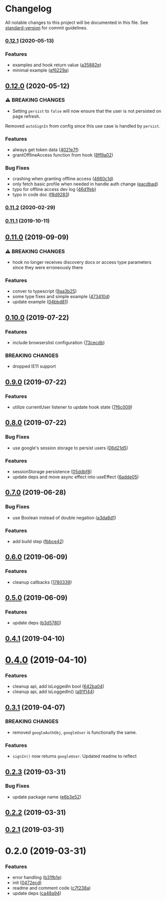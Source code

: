 # Changelog

All notable changes to this project will be documented in this file. See [standard-version](https://github.com/conventional-changelog/standard-version) for commit guidelines.

### [0.12.1](https://github.com/asyarb/react-use-googlelogin/compare/v0.12.0...v0.12.1) (2020-05-13)


### Features

* examples and hook return value ([a35882e](https://github.com/asyarb/react-use-googlelogin/commit/a35882e7cae5134b84bae6ff401c7191a50468b5))
* minimal example ([af6229a](https://github.com/asyarb/react-use-googlelogin/commit/af6229a34c7498935b4b1953bff46d046f28b68e))

## [0.12.0](https://github.com/asyarb/react-use-googlelogin/compare/v0.11.2...v0.12.0) (2020-05-12)


### ⚠ BREAKING CHANGES

* Setting `persist` to `false` will now ensure that the user is not persisted on page refresh.

Removed `autoSignIn` from config since this use case is handled by `persist`.

### Features

* always get token data ([4021e7f](https://github.com/asyarb/react-use-googlelogin/commit/4021e7fafa9b0e65a0268c6ebfd8a743340eefc6))
* grantOfflineAccess function from hook ([8ff9a02](https://github.com/asyarb/react-use-googlelogin/commit/8ff9a02f44d913a6d0ac406c33e12a4421c37428))


### Bug Fixes

* crashing when granting offline access ([4660c1d](https://github.com/asyarb/react-use-googlelogin/commit/4660c1d03cb90cca6e680a24e007525945711fff))
* only fetch basic profile when needed in handle auth change ([eacdbad](https://github.com/asyarb/react-use-googlelogin/commit/eacdbad5f0086b8505bc62ce0e638a28e9e1e32f))
* typo for offline access dev log ([46d1feb](https://github.com/asyarb/react-use-googlelogin/commit/46d1feb2b5b352f0f2ae4b4aaaa38b93a50ad8a2))
* typo in code doc ([f8d9283](https://github.com/asyarb/react-use-googlelogin/commit/f8d9283f5fe231514800b34d50686b9a1ced8cca))

### [0.11.2](https://github.com/asyarb/react-use-googlelogin/compare/v0.11.1...v0.11.2) (2020-02-29)

### [0.11.1](https://github.com/asyarb/react-use-googlelogin/compare/v0.11.0...v0.11.1) (2019-10-11)

## [0.11.0](https://github.com/asyarb/react-use-googlelogin/compare/v0.10.0...v0.11.0) (2019-09-09)


### ⚠ BREAKING CHANGES

* hook no longer receives discovery docs or access type parameters since they were erroneously there

### Features

* conver to typescript ([9aa3b25](https://github.com/asyarb/react-use-googlelogin/commit/9aa3b25))
* some type fixes and simple example ([473410d](https://github.com/asyarb/react-use-googlelogin/commit/473410d))
* update example ([04bbd81](https://github.com/asyarb/react-use-googlelogin/commit/04bbd81))

## [0.10.0](https://github.com/asyarb/react-use-googlelogin/compare/v0.9.0...v0.10.0) (2019-07-22)


### Features

* include browserslist configuration ([73cecdb](https://github.com/asyarb/react-use-googlelogin/commit/73cecdb))


### BREAKING CHANGES

* dropped IE11 support



## [0.9.0](https://github.com/asyarb/react-use-googlelogin/compare/v0.8.0...v0.9.0) (2019-07-22)


### Features

* utilize currentUser listener to update hook state ([7f6c009](https://github.com/asyarb/react-use-googlelogin/commit/7f6c009))



## [0.8.0](https://github.com/asyarb/react-use-googlelogin/compare/v0.7.0...v0.8.0) (2019-07-22)


### Bug Fixes

* use google's session storage to persist users ([06d21d5](https://github.com/asyarb/react-use-googlelogin/commit/06d21d5))


### Features

* sessionStorage persistence ([05ddbf8](https://github.com/asyarb/react-use-googlelogin/commit/05ddbf8))
* update deps and move async effect into useEffect ([6adde05](https://github.com/asyarb/react-use-googlelogin/commit/6adde05))



## [0.7.0](https://github.com/asyarb/react-use-googlelogin/compare/v0.6.0...v0.7.0) (2019-06-28)


### Bug Fixes

* use Boolean instead of double negation ([a3da8d1](https://github.com/asyarb/react-use-googlelogin/commit/a3da8d1))


### Features

* add build step ([fbbce42](https://github.com/asyarb/react-use-googlelogin/commit/fbbce42))



## [0.6.0](https://github.com/asyarb/react-use-googlelogin/compare/v0.5.0...v0.6.0) (2019-06-09)


### Features

* cleanup callbacks ([1780339](https://github.com/asyarb/react-use-googlelogin/commit/1780339))



## [0.5.0](https://github.com/asyarb/react-use-googlelogin/compare/v0.4.1...v0.5.0) (2019-06-09)


### Features

* update deps ([b3d5780](https://github.com/asyarb/react-use-googlelogin/commit/b3d5780))



## [0.4.1](https://github.com/asyarb/react-use-googlelogin/compare/v0.4.0...v0.4.1) (2019-04-10)



# [0.4.0](https://github.com/asyarb/react-use-googlelogin/compare/v0.3.1...v0.4.0) (2019-04-10)


### Features

* cleanup api, add isLoggedIn bool ([642ba04](https://github.com/asyarb/react-use-googlelogin/commit/642ba04))
* cleanup api, add isLoggedIn() ([a91f144](https://github.com/asyarb/react-use-googlelogin/commit/a91f144))



## [0.3.1](https://github.com/asyarb/react-use-googlelogin/compare/v0.3.0...v0.3.1) (2019-04-07)

### BREAKING CHANGES

- removed `googleAuthObj`, `googleUser` is functionally the same.

### Features

- `signIn()` now returns `googleUser`. Updated readme to reflect

## [0.2.3](https://github.com/asyarb/react-use-googlelogin/compare/v0.2.1...v0.2.3) (2019-03-31)

### Bug Fixes

- update package name
  ([e6b3e52](https://github.com/asyarb/react-use-googlelogin/commit/e6b3e52))

## [0.2.2](https://github.com/asyarb/react-use-googlelogin/compare/v0.2.1...v0.2.2) (2019-03-31)

## [0.2.1](https://github.com/asyarb/react-use-googlelogin/compare/v0.2.0...v0.2.1) (2019-03-31)

# 0.2.0 (2019-03-31)

### Features

- error handling
  ([b31fb1e](https://github.com/asyarb/react-use-googleoauth/commit/b31fb1e))
- init
  ([0472ecd](https://github.com/asyarb/react-use-googleoauth/commit/0472ecd))
- readme and comment code
  ([c7f238a](https://github.com/asyarb/react-use-googleoauth/commit/c7f238a))
- update deps
  ([ca48a94](https://github.com/asyarb/react-use-googleoauth/commit/ca48a94))
